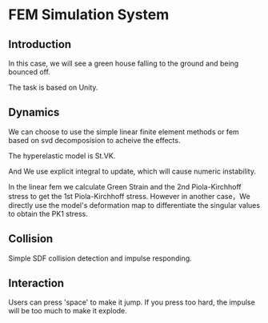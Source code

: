 # FEM Simulation System
## Introduction
In this case, we will see a green house falling to the ground and being bounced off.

The task is based on Unity.

## Dynamics
We can choose to use the simple linear finite element methods or fem based on svd decomposision to acheive the effects.

The hyperelastic model is St.VK.

And We use explicit integral to update, which will cause numeric instability.

In the linear fem we calculate Green Strain and the 2nd Piola-Kirchhoff stress to get the 1st Piola-Kirchhoff stress. However in another case，We directly use the model's deformation map to differentiate the singular values to obtain the PK1 stress.

## Collision
Simple SDF collision detection and impulse responding.

## Interaction
Users can press 'space' to make it jump. If you press too hard, the impulse will be too much to make it explode.
